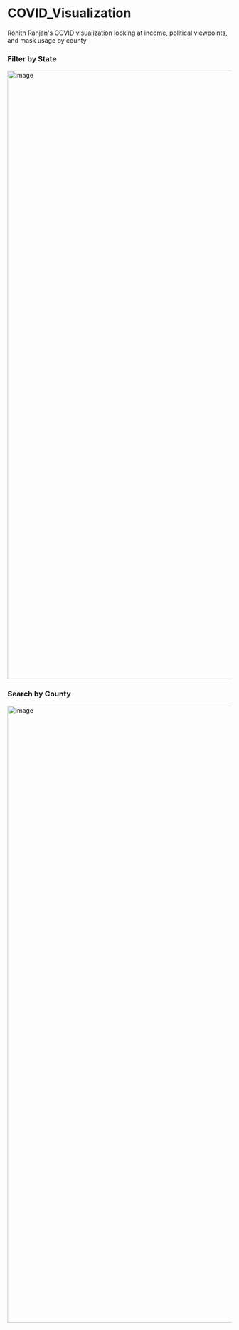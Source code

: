 # COVID_Visualization
Ronith Ranjan's COVID visualization looking at income, political viewpoints, and mask usage by county


### Filter by State
<img width="1366" alt="image" src="https://user-images.githubusercontent.com/14966172/149864795-d57b4658-e932-4386-91bb-18d052cbb78a.png">


### Search by County
<img width="1385" alt="image" src="https://user-images.githubusercontent.com/14966172/149864658-9f918618-6f95-4e5f-9d2b-bb0427d3aa4f.png">
